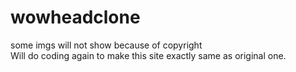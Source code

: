 # wowheadclone
some imgs will not show because of copyright<br>
Will do coding again to make this site exactly same as original one.
